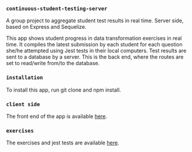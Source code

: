 ### `continuous-student-testing-server`

A group project to aggregate student test results in real time. Server side, based on Express and Sequelize.

This app shows student progress in data transformation exercises in real time. It compiles the latest submission by each student for each question she/he attempted using Jest tests in their local computers. Test results are sent to a database by a server. This is the back end, where the routes are set to read/write from/to the database.

### `installation`

To install this app, run git clone and npm install.

### `client side`

The front end of the app is available [here](https://github.com/ajvanliere/Continuous-Testing-Client/).

### `exercises`

The exercises and jest tests are available [here](https://github.com/kerenKi/dataTransFormationExercises).
